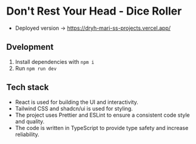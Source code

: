 # Don't Rest Your Head - Dice Roller
- Deployed version -> https://dryh-mari-ss-projects.vercel.app/

## Dvelopment

1. Install dependencies with `npm i`
2. Run `npm run dev`

## Tech stack

- React is used for building the UI and interactivity.
- Tailwind CSS and shadcn/ui is used for styling.
- The project uses Prettier and ESLint to ensure a consistent code style and quality.
- The code is written in TypeScript to provide type safety and increase reliability.
